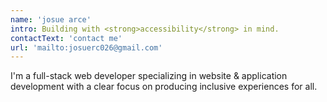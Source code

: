 ```yaml
---
name: 'josue arce'
intro: Building with <strong>accessibility</strong> in mind.
contactText: 'contact me'
url: 'mailto:josuerc026@gmail.com'
---
```


I'm a full-stack web developer specializing in website & application development with a clear focus on producing inclusive experiences for all.